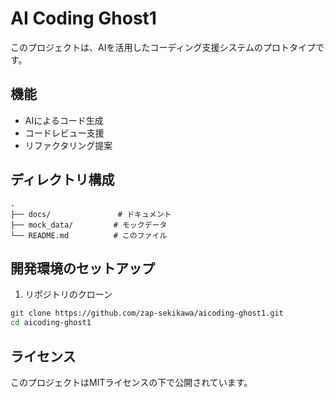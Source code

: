 # AI Coding Ghost1

このプロジェクトは、AIを活用したコーディング支援システムのプロトタイプです。

## 機能

- AIによるコード生成
- コードレビュー支援
- リファクタリング提案

## ディレクトリ構成

```
.
├── docs/               # ドキュメント
├── mock_data/         # モックデータ
└── README.md          # このファイル
```

## 開発環境のセットアップ

1. リポジトリのクローン
```bash
git clone https://github.com/zap-sekikawa/aicoding-ghost1.git
cd aicoding-ghost1
```

## ライセンス

このプロジェクトはMITライセンスの下で公開されています。
